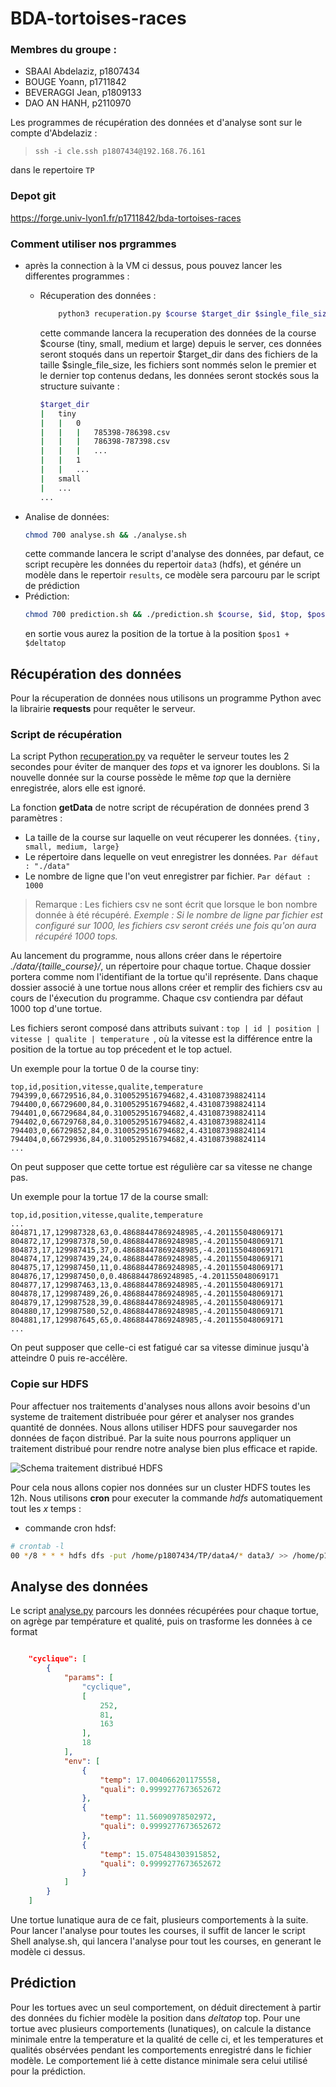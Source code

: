 # BDA-tortoises-races

### Membres du groupe :

- SBAAI Abdelaziz, p1807434
- BOUGE Yoann, p1711842
- BEVERAGGI Jean, p1809133
- DAO AN HANH, p2110970

Les programmes de récupération des données et d'analyse sont sur le compte d'Abdelaziz :

> `ssh -i cle.ssh p1807434@192.168.76.161`

dans le repertoire `TP`

### Depot git
https://forge.univ-lyon1.fr/p1711842/bda-tortoises-races
### Comment utiliser nos prgrammes

- après la connection à la VM ci dessus, pous pouvez lancer les differentes programmes :
  - Récuperation des données :

    ```bash
        python3 recuperation.py $course $target_dir $single_file_size
    ```
    cette commande lancera la recuperation des données de la course $course (tiny, small, medium et large) depuis le server, ces données seront stoqués dans un repertoir $target_dir dans des fichiers de la taille $single_file_size, les fichiers sont nommés selon le premier et le dernier top contenus dedans, les données seront stockés sous la structure suivante : 
    ```bash
    $target_dir
    |   tiny
    |   |   0
    |   |   |   785398-786398.csv
    |   |   |   786398-787398.csv
    |   |   |   ...
    |   |   1
    |   |   ...
    |   small
    |   ...
    ...
    
    ```
- Analise de données: 
    ```bash
    chmod 700 analyse.sh && ./analyse.sh
    ```
    cette commande lancera le script d'analyse des données, par defaut, ce script recupère les données du repertoir `data3` (hdfs), et génére un modèle dans le repertoir `results`, ce modèle sera parcouru par le script de prédiction
- Prédiction:
    ```bash
    chmod 700 prediction.sh && ./prediction.sh $course, $id, $top, $pos1, $pos2, $pos3, $temp, $quali, $deltatop
    ```
    en sortie vous aurez la position de la tortue à la position `$pos1 + $deltatop`





## Récupération des données

Pour la récuperation de données nous utilisons un programme Python avec la librairie **requests** pour requêter le serveur.

### Script de récupération

La script Python [recuperation.py](./recuperation.py) va requêter le serveur toutes les 2 secondes pour éviter de manquer des _tops_ et va ignorer les doublons. Si la nouvelle donnée sur la course possède le même _top_ que la dernière enregistrée, alors elle est ignoré.

La fonction **getData** de notre script de récupération de données prend 3 paramètres :

- La taille de la course sur laquelle on veut récuperer les données. `{tiny, small, medium, large}`
- Le répertoire dans lequelle on veut enregistrer les données. `Par défaut : "./data"`
- Le nombre de ligne que l'on veut enregistrer par fichier. `Par défaut : 1000`

> Remarque : Les fichiers csv ne sont écrit que lorsque le bon nombre donnée à été récupéré. _Exemple : Si le nombre de ligne par fichier est configuré sur 1000, les fichiers csv seront créés une fois qu'on aura récupéré 1000 tops._

Au lancement du programme, nous allons créer dans le répertoire _./data/{taille_course}/_, un répertoire pour chaque tortue. Chaque dossier portera comme nom l'identifiant de la tortue qu'il représente. Dans chaque dossier associé à une tortue nous allons créer et remplir des fichiers csv au cours de l'éxecution du programme. Chaque csv contiendra par défaut 1000 top d'une tortue.

Les fichiers seront composé dans attributs suivant : `top | id | position | vitesse | qualite | temperature `, où la vitesse est la différence entre la position de la tortue au top précedent et le top actuel.

Un exemple pour la tortue 0 de la course tiny:

```csv
top,id,position,vitesse,qualite,temperature
794399,0,66729516,84,0.3100529516794682,4.431087398824114
794400,0,66729600,84,0.3100529516794682,4.431087398824114
794401,0,66729684,84,0.3100529516794682,4.431087398824114
794402,0,66729768,84,0.3100529516794682,4.431087398824114
794403,0,66729852,84,0.3100529516794682,4.431087398824114
794404,0,66729936,84,0.3100529516794682,4.431087398824114
...
```

On peut supposer que cette tortue est régulière car sa vitesse ne change pas.

Un exemple pour la tortue 17 de la course small:

```csv
top,id,position,vitesse,qualite,temperature
...
804871,17,129987328,63,0.48688447869248985,-4.201155048069171
804872,17,129987378,50,0.48688447869248985,-4.201155048069171
804873,17,129987415,37,0.48688447869248985,-4.201155048069171
804874,17,129987439,24,0.48688447869248985,-4.201155048069171
804875,17,129987450,11,0.48688447869248985,-4.201155048069171
804876,17,129987450,0,0.48688447869248985,-4.201155048069171
804877,17,129987463,13,0.48688447869248985,-4.201155048069171
804878,17,129987489,26,0.48688447869248985,-4.201155048069171
804879,17,129987528,39,0.48688447869248985,-4.201155048069171
804880,17,129987580,52,0.48688447869248985,-4.201155048069171
804881,17,129987645,65,0.48688447869248985,-4.201155048069171
...
```

On peut supposer que celle-ci est fatigué car sa vitesse diminue jusqu'à atteindre 0 puis re-accélère.

### Copie sur HDFS

Pour affectuer nos traitements d'analyses nous allons avoir besoins d'un systeme de traitement distribuée pour gérer et analyser nos grandes quantité de données.
Nous allons utiliser HDFS pour sauvegarder nos données de façon distribué. Par la suite nous pourrons appliquer un traitement distribué pour rendre notre analyse bien plus efficace et rapide.

![Schema traitement distribué HDFS](Hadoop_schema.jpeg)

Pour cela nous allons copier nos données sur un cluster HDFS toutes les 12h. Nous utilisons **cron** pour executer la commande _hdfs_ automatiquement tout les _x_ temps :

- commande cron hdsf:

```bash
# crontab -l
00 */8 * * * hdfs dfs -put /home/p1807434/TP/data4/* data3/ >> /home/p1807434/TP/hdfs_put_cron.log
```

## Analyse des données

Le script [analyse.py](analyse.py) parcours les données récupérées pour chaque tortue, on agrège par température et qualité, puis on trasforme les données à ce format

```json

    "cyclique": [
        {
            "params": [
                "cyclique",
                [
                    252,
                    81,
                    163
                ],
                18
            ],
            "env": [
                {
                    "temp": 17.004066201175558,
                    "quali": 0.9999277673652672
                },
                {
                    "temp": 11.56090978502972,
                    "quali": 0.9999277673652672
                },
                {
                    "temp": 15.075484303915852,
                    "quali": 0.9999277673652672
                }
            ]
        }
    ]
```

Une tortue lunatique aura de ce fait, plusieurs comportements à la suite.
Pour lancer l'analyse pour toutes les courses, il suffit de lancer le script Shell analyse.sh, qui lancera l'analyse pour tout les courses, en generant le modèle ci dessus.

## Prédiction

Pour les tortues avec un seul comportement, on déduit directement à partir des données du fichier modèle la position dans _deltatop_ top. Pour une tortue avec plusieurs comportements (lunatiques), on calcule la distance minimale entre la temperature et la qualité de celle ci, et les temperatures et qualités obsérvées pendant les comportements enregistré dans le fichier modèle. Le comportement lié à cette distance minimale sera celui utilisé pour la prédiction.




